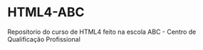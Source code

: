 # HTML4-ABC
 Repositorio do curso de HTML4  feito na escola ABC - Centro de Qualificação Profissional
